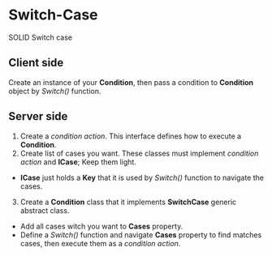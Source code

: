 # Switch-Case
SOLID Switch case

## Client side
Create an instance of your **Condition**, then pass a condition to **Condition** object by *Switch()* function.

## Server side
1. Create a *condition action*. This interface defines how to execute a **Condition**.
2. Create list of cases you want. These classes must implement *condition action* and **ICase**; Keep them light.
  * **ICase** just holds a **Key** that it is used by *Switch()* function to navigate the cases.
3. Create a **Condition** class that it implements **SwitchCase** generic abstract class.
  * Add all cases witch you want to **Cases** property.
  * Define a *Switch()* function and navigate **Cases** property to find matches cases, then execute them as a *condition action*.
  
